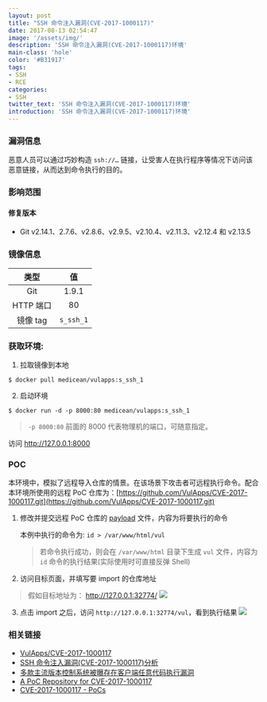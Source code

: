 ```yaml
---
layout: post
title: "SSH 命令注入漏洞(CVE-2017-1000117)"
date: 2017-08-13 02:54:47
image: '/assets/img/'
description: 'SSH 命令注入漏洞(CVE-2017-1000117)环境'
main-class: 'hole'
color: '#B31917'
tags:
- SSH
- RCE
categories:
- SSH
twitter_text: 'SSH 命令注入漏洞(CVE-2017-1000117)环境'
introduction: 'SSH 命令注入漏洞(CVE-2017-1000117)环境'
---
```


### 漏洞信息

恶意人员可以通过巧妙构造 `ssh://…` 链接，让受害人在执行程序等情况下访问该恶意链接，从而达到命令执行的目的。

### 影响范围

#### 修复版本

* Git v2.14.1、2.7.6、v2.8.6、v2.9.5、v2.10.4、v2.11.3、v2.12.4 和 v2.13.5

### 镜像信息

类型 | 值
:-:|:-:
Git | 1.9.1
HTTP 端口 | 80
镜像 tag | `s_ssh_1`

### 获取环境:

1. 拉取镜像到本地
 ```
$ docker pull medicean/vulapps:s_ssh_1
 ```

2. 启动环境
 ```
$ docker run -d -p 8000:80 medicean/vulapps:s_ssh_1
 ```
 > `-p 8000:80` 前面的 8000 代表物理机的端口，可随意指定。 

 访问 http://127.0.0.1:8000 

### POC

本环境中，模拟了远程导入仓库的情景。在该场景下攻击者可远程执行命令。配合本环境所使用的远程 PoC 仓库为：[https://github.com/VulApps/CVE-2017-1000117.git](https://github.com/VulApps/CVE-2017-1000117.git)

1. 修改并提交远程 PoC 仓库的 [payload](https://github.com/VulApps/CVE-2017-1000117/blob/master/payload) 文件，内容为将要执行的命令

    本例中执行的命令为: `id > /var/www/html/vul`
    > 若命令执行成功，则会在 `/var/www/html` 目录下生成 `vul` 文件，内容为 `id` 命令的执行结果(实际使用时可直接反弹 Shell)

2. 访问目标页面，并填写要 import 的仓库地址
 > 假如目标地址为： http://127.0.0.1:32774/
 ![](https://github.com/Medicean/VulApps/raw/master/s/ssh/1/poc-1.png)

3. 点击 import 之后，访问 `http://127.0.0.1:32774/vul`，看到执行结果
 ![](https://github.com/Medicean/VulApps/raw/master/s/ssh/1/poc-2.png)

### 相关链接

* [VulApps/CVE-2017-1000117](https://github.com/VulApps/CVE-2017-1000117.git)
* [SSH 命令注入漏洞(CVE-2017-1000117)分析](http://bobao.360.cn/learning/detail/4244.html)
* [多款主流版本控制系统被曝存在客户端任意代码执行漏洞](http://m.bobao.360.cn/news/detail/4260.html)
* [A PoC Repository for CVE-2017-1000117](https://gitlab.com/joernchen/CVE-2017-1000117)
* [CVE-2017-1000117 - PoCs](https://github.com/Manouchehri/CVE-2017-1000117)
